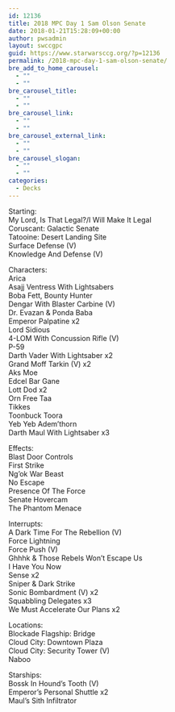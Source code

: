 ```yaml
---
id: 12136
title: 2018 MPC Day 1 Sam Olson Senate
date: 2018-01-21T15:28:09+00:00
author: pwsadmin
layout: swccgpc
guid: https://www.starwarsccg.org/?p=12136
permalink: /2018-mpc-day-1-sam-olson-senate/
bre_add_to_home_carousel:
  - ""
  - ""
bre_carousel_title:
  - ""
  - ""
bre_carousel_link:
  - ""
  - ""
bre_carousel_external_link:
  - ""
  - ""
bre_carousel_slogan:
  - ""
  - ""
categories:
  - Decks
---
```

Starting:  
My Lord, Is That Legal?/I Will Make It Legal  
Coruscant: Galactic Senate  
Tatooine: Desert Landing Site  
Surface Defense (V)  
Knowledge And Defense (V)

Characters:  
Arica  
Asajj Ventress With Lightsabers  
Boba Fett, Bounty Hunter  
Dengar With Blaster Carbine (V)  
Dr. Evazan & Ponda Baba  
Emperor Palpatine x2  
Lord Sidious  
4-LOM With Concussion Rifle (V)  
P-59  
Darth Vader With Lightsaber x2  
Grand Moff Tarkin (V) x2  
Aks Moe  
Edcel Bar Gane  
Lott Dod x2  
Orn Free Taa  
Tikkes  
Toonbuck Toora  
Yeb Yeb Adem&#8217;thorn  
Darth Maul With Lightsaber x3

Effects:  
Blast Door Controls  
First Strike  
Ng&#8217;ok War Beast  
No Escape  
Presence Of The Force  
Senate Hovercam  
The Phantom Menace 

Interrupts:  
A Dark Time For The Rebellion (V)  
Force Lightning  
Force Push (V)  
Ghhhk & Those Rebels Won’t Escape Us  
I Have You Now  
Sense x2  
Sniper & Dark Strike  
Sonic Bombardment (V) x2  
Squabbling Delegates x3  
We Must Accelerate Our Plans x2

Locations:  
Blockade Flagship: Bridge  
Cloud City: Downtown Plaza  
Cloud City: Security Tower (V)  
Naboo

Starships:  
Bossk In Hound&#8217;s Tooth (V)  
Emperor&#8217;s Personal Shuttle x2  
Maul&#8217;s Sith Infiltrator